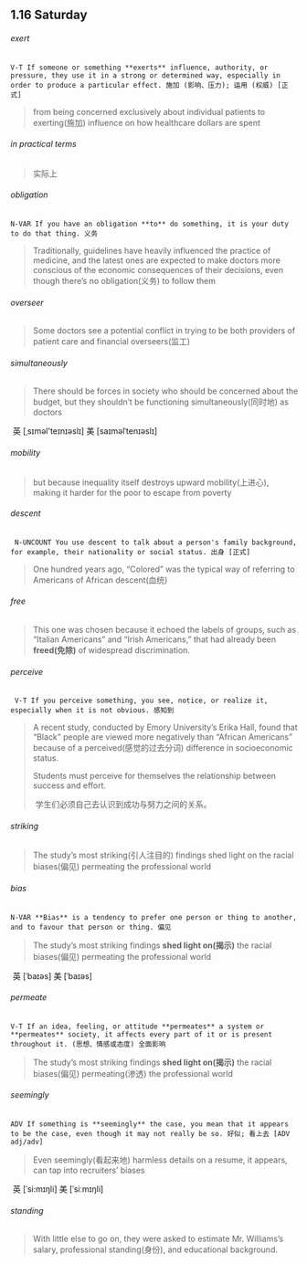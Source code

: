 ## 1.16	Saturday

###### exert

​	`V-T If someone or something **exerts** influence, authority, or pressure, they use it in a strong or determined way, especially in order to produce a particular effect. 施加 (影响、压力); 运用 (权威) [正式]`

> from being concerned exclusively about individual patients to exerting(施加) influence on how healthcare dollars are spent

###### in practical terms

> 实际上

###### obligation

​	`N-VAR If you have an obligation **to** do something, it is your duty to do that thing. 义务`

> Traditionally, guidelines have heavily influenced the practice of medicine, and the latest ones are expected to make doctors more conscious of the economic consequences of their decisions, even though there’s no obligation(义务) to follow them

###### overseer

> Some doctors see a potential conflict in trying to be both providers of patient care and financial overseers(监工)

###### simultaneously

> There should be forces in society who should be concerned about the budget, but they shouldn’t be functioning simultaneously(同时地) as doctors

​	英 [ˌsɪməl'teɪnɪəslɪ]   美 [saɪməlˈtenɪəslɪ] 

###### mobility

> but because inequality itself destroys upward mobility(上进心), making it harder for the poor to escape from poverty

###### descent

​	` N-UNCOUNT You use descent to talk about a person's family background, for example, their nationality or social status. 出身 [正式]`

> One hundred years ago, “Colored” was the typical way of referring to Americans of African descent(血统)

###### free

> This one was chosen because it echoed the labels of groups, such as “Italian Americans” and “Irish Americans,” that had already been **freed(免除)** of widespread discrimination.

###### perceive

​	` V-T If you perceive something, you see, notice, or realize it, especially when it is not obvious. 感知到`

> A recent study, conducted by Emory University’s Erika Hall, found that “Black” people are viewed more negatively than “African Americans” because of a perceived(感觉的过去分词) difference in socioeconomic status.
>
> Students must perceive for themselves the relationship between success and effort.
>
> ​	学生们必须自己去认识到成功与努力之间的关系。

###### striking

>The study’s most striking(引人注目的) findings shed light on the racial biases(偏见) permeating the professional world

###### bias

​	`N-VAR **Bias** is a tendency to prefer one person or thing to another, and to favour that person or thing. 偏见`

> The study’s most striking findings **shed light on(揭示)** the racial biases(偏见) permeating the professional world

​	英 [ˈbaɪəs]   美 [ˈbaɪəs] 

###### permeate

​	`V-T If an idea, feeling, or attitude **permeates** a system or **permeates** society, it affects every part of it or is present throughout it. (思想、情感或态度) 全面影响`

> The study’s most striking findings **shed light on(揭示)** the racial biases(偏见) permeating(渗透) the professional world

###### seemingly

​	`ADV If something is **seemingly** the case, you mean that it appears to be the case, even though it may not really be so. 好似; 看上去 [ADV adj/adv]`

> Even seemingly(看起来地) harmless details on a resume, it appears, can tap into recruiters’ biases

​	英 [ˈsi:mɪŋli]   美 [ˈsiːmɪŋli] 

###### standing

> With little else to go on, they were asked to estimate Mr. Williams’s salary, professional standing(身份), and educational background.

